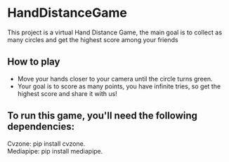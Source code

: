 # HandDistanceGame
This project is a virtual Hand Distance Game, the main goal is to collect as many circles and get the highest score among your friends

## How to play
* Move your hands closer to your camera until the circle turns green.
* Your goal is to score as many points, you have infinite tries, so get the highest score and share it with us!

  
## To run this game, you'll need the following dependencies:
Cvzone: pip install cvzone.
<br>
Mediapipe: pip install mediapipe.
